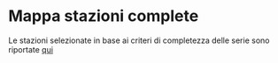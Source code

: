 # Mappa stazioni complete

Le stazioni selezionate in base ai criteri di completezza delle serie sono riportate [qui](../mappa_stazioni_complete/no2/stazioniComplete_NO2.geojson)

